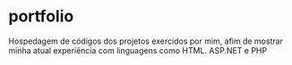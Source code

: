 # portfolio
Hospedagem de códigos dos projetos exercidos por mim, afim de mostrar minha atual experiência com linguagens como HTML. ASP.NET e PHP
